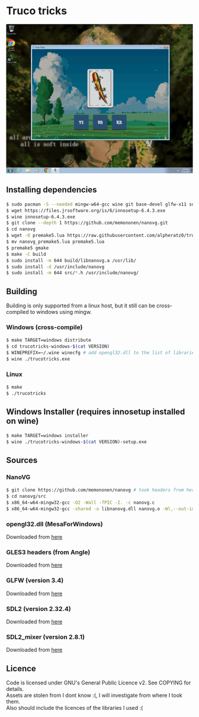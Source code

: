 # Truco tricks

![Truco tricks running on windows 7](./media/win7.png)

## Installing dependencies
```sh
$ sudo pacman -S --needed mingw-w64-gcc wine git base-devel glfw-x11 sdl2 sdl2_mixer premake5 wget sed make
$ wget https://files.jrsoftware.org/is/6/innosetup-6.4.3.exe
$ wine innosetup-6.4.3.exe
$ git clone --depth 1 https://github.com/memononen/nanovg.git
$ cd nanovg
$ wget -O premake5.lua https://raw.githubusercontent.com/alpheratz0/trucotricks/refs/heads/master/extra/nanovg_premake5.lua
$ mv nanovg_premake5.lua premake5.lua
$ premake5 gmake
$ make -C build
$ sudo install -m 644 build/libnanovg.a /usr/lib/
$ sudo install -d /usr/include/nanovg
$ sudo install -m 644 src/*.h /usr/include/nanovg/
```

## Building

Building is only supported from a linux host, but it still can be cross-compiled to windows using mingw.

### Windows (cross-compile)
```sh
$ make TARGET=windows distribute
$ cd trucotricks-windows-$(cat VERSION)
$ WINEPREFIX=~/.wine winecfg # add opengl32.dll to the list of libraries overrides
$ wine ./trucotricks.exe
```

### Linux
```sh
$ make
$ ./trucotricks
```

## Windows Installer (requires innosetup installed on wine)
```sh
$ make TARGET=windows installer
$ wine ./trucotricks-windows-$(cat VERSION)-setup.exe
```

## Sources

### NanoVG
```sh
$ git clone https://github.com/memononen/nanovg # took headers from here also
$ cd nanovg/src
$ x86_64-w64-mingw32-gcc -O2 -Wall -fPIC -I. -c nanovg.c
$ x86_64-w64-mingw32-gcc -shared -o libnanovg.dll nanovg.o -Wl,--out-implib,libnanovg.a -lopengl32 -lgdi32
```

### opengl32.dll (MesaForWindows)
Downloaded from [here](https://downloads.fdossena.com/geth.php?r=mesa64-latest)

### GLES3 headers (from Angle)
Downloaded from [here](https://chromium.googlesource.com/angle/angle.git)

### GLFW (version 3.4)
Downloaded from [here](https://github.com/glfw/glfw/releases/download/3.4/glfw-3.4.bin.WIN64.zip)

### SDL2 (version 2.32.4)
Downloaded from [here](https://github.com/libsdl-org/SDL/releases/download/release-2.32.4/SDL2-devel-2.32.4-mingw.tar.gz)

### SDL2_mixer (version 2.8.1)
Downloaded from [here](https://github.com/libsdl-org/SDL_mixer/releases/download/release-2.8.1/SDL2_mixer-devel-2.8.1-mingw.tar.gz)

## Licence
Code is licensed under GNU's General Public Licence v2. See COPYING for details.\
Assets are stolen from I dont know :(, I will investigate from where I took them.\
Also should include the licences of the libraries I used :(
